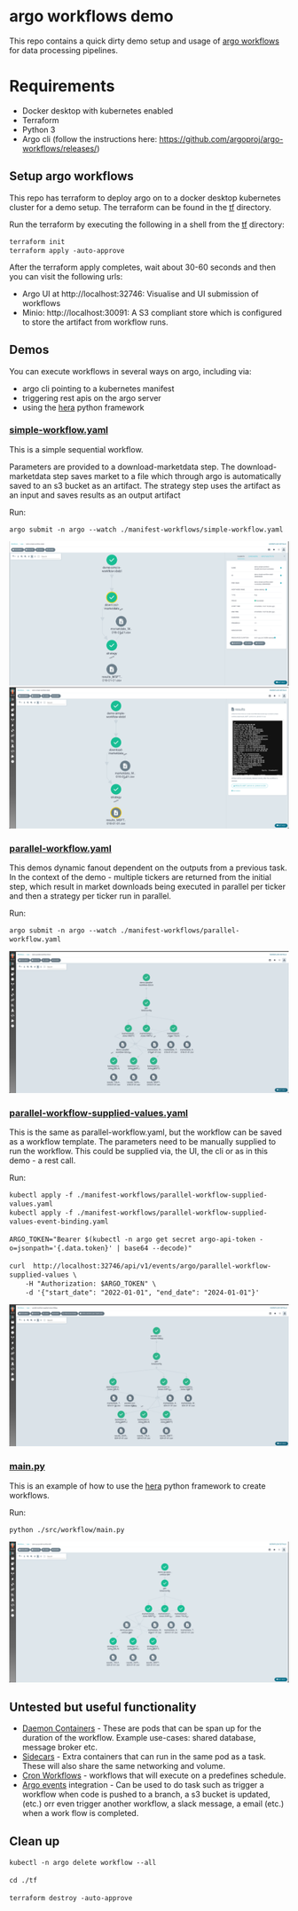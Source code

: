 # argo workflows demo

This repo contains a quick dirty demo setup and usage of [argo workflows](https://argo-workflows.readthedocs.io/en/stable/) for data processing pipelines.

# Requirements

- Docker desktop with kubernetes enabled
- Terraform
- Python 3
- Argo cli (follow the instructions here: https://github.com/argoproj/argo-workflows/releases/)


## Setup argo workflows

This repo has terraform to deploy argo on to a docker desktop kubernetes cluster for a demo setup.
The terraform can be found in the [tf](tf) directory.

Run the terraform by executing the following in a shell from the [tf](tf) directory:

```shell
terraform init
terraform apply -auto-approve 
```

After the terraform apply completes, wait about 30-60 seconds and then you can visit the following urls:

- Argo UI at http://localhost:32746: Visualise and UI submission of workflows
- Minio: http://localhost:30091: A S3 compliant store which is configured to store the artifact from workflow runs.


## Demos

You can execute workflows in several ways on argo, including via:

- argo cli pointing to a kubernetes manifest
- triggering rest apis on the argo server
- using the [hera](https://hera.readthedocs.io/en/stable/) python framework


### [simple-workflow.yaml](manifest-workflows%2Fsimple-workflow.yaml)
This is a simple sequential workflow.

Parameters are provided to a download-marketdata step.
The download-marketdata step saves market to a file which through argo is automatically saved to an s3 bucket as an artifact.
The strategy step uses the artifact as an input and saves results as an output artifact

Run:
```shell
argo submit -n argo --watch ./manifest-workflows/simple-workflow.yaml
```


![Screenshot 2024-04-01 at 15.27.52.png](docs%2FScreenshot%202024-04-01%20at%2015.27.52.png)
![Screenshot 2024-04-01 at 15.28.15.png](docs%2FScreenshot%202024-04-01%20at%2015.28.15.png)


### [parallel-workflow.yaml](manifest-workflows%2Fparallel-workflow.yaml)

This demos dynamic fanout dependent on the outputs from a previous task.
In the context of the demo - multiple tickers are returned from the initial step, which result in market downloads being executed in parallel per ticker and then a strategy per ticker run in parallel.

Run:
```shell
argo submit -n argo --watch ./manifest-workflows/parallel-workflow.yaml
```

![Screenshot 2024-04-01 at 15.34.57.png](docs%2FScreenshot%202024-04-01%20at%2015.34.57.png)

### [parallel-workflow-supplied-values.yaml](manifest-workflows%2Fparallel-workflow-supplied-values.yaml)
This is the same as parallel-workflow.yaml, but the workflow can be saved as a workflow template. The parameters need to be manually supplied to run the workflow.
This could be supplied via, the UI, the cli or as in this demo - a rest call.

Run:

```shell
kubectl apply -f ./manifest-workflows/parallel-workflow-supplied-values.yaml 
kubectl apply -f ./manifest-workflows/parallel-workflow-supplied-values-event-binding.yaml

ARGO_TOKEN="Bearer $(kubectl -n argo get secret argo-api-token -o=jsonpath='{.data.token}' | base64 --decode)"

curl  http://localhost:32746/api/v1/events/argo/parallel-workflow-supplied-values \
    -H "Authorization: $ARGO_TOKEN" \
    -d '{"start_date": "2022-01-01", "end_date": "2024-01-01"}'

```

![Screenshot 2024-04-01 at 15.47.15.png](docs%2FScreenshot%202024-04-01%20at%2015.47.15.png)


### [main.py](src%2Fworkflow%2Fmain.py)

This is an example of how to use the [hera](https://hera.readthedocs.io/en/stable/) python framework to create workflows.

Run:

```shell
python ./src/workflow/main.py
```

![Screenshot 2024-04-01 at 15.57.11.png](docs%2FScreenshot%202024-04-01%20at%2015.57.11.png)


## Untested but useful functionality

- [Daemon Containers](https://argo-workflows.readthedocs.io/en/stable/walk-through/daemon-containers/) - These are pods that can be span up for the duration of the workflow. Example use-cases: shared database, message broker etc.
- [Sidecars](https://argo-workflows.readthedocs.io/en/stable/walk-through/sidecars/) - Extra containers that can run in the same pod as a task. These will also share the same networking and volume.
- [Cron Workflows](https://argo-workflows.readthedocs.io/en/stable/cron-workflows/) - workflows that will execute on a predefines schedule.
- [Argo events](https://argoproj.github.io/argo-events/) integration - Can be used to do task such as trigger a workflow when code is pushed to a branch, a s3 bucket is updated, (etc.) orr even trigger another workflow, a slack message, a email (etc.) when a work flow is completed.

## Clean up

```shell
kubectl -n argo delete workflow --all 

cd ./tf

terraform destroy -auto-approve
```